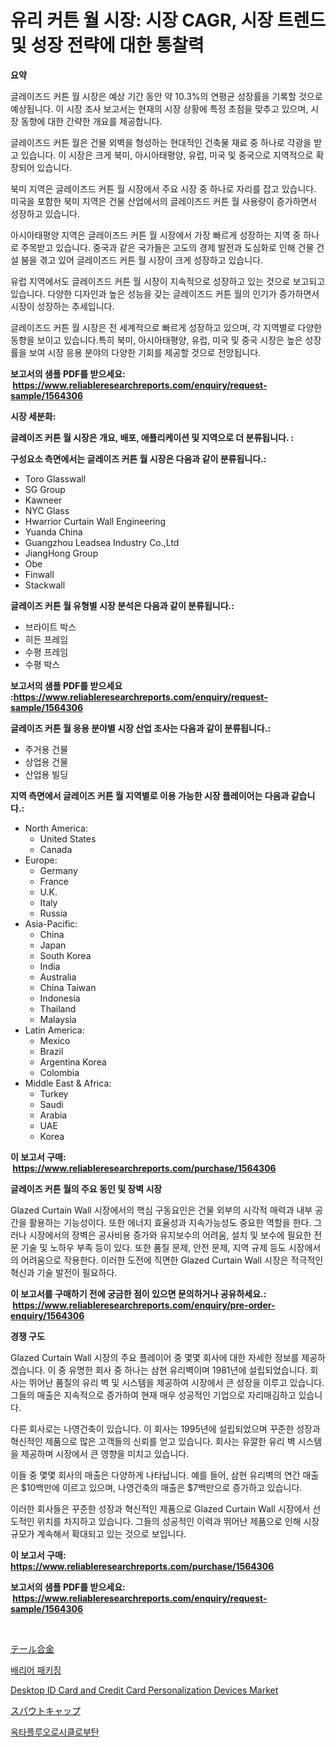 <p><h1>유리 커튼 월 시장: 시장 CAGR, 시장 트렌드 및 성장 전략에 대한 통찰력</h1></p><p><strong>요약</strong></p>
<p><p>글레이즈드 커튼 월 시장은 예상 기간 동안 약 10.3%의 연평균 성장률을 기록할 것으로 예상됩니다. 이 시장 조사 보고서는 현재의 시장 상황에 특정 초점을 맞추고 있으며, 시장 동향에 대한 간략한 개요를 제공합니다.</p><p>글레이즈드 커튼 월은 건물 외벽을 형성하는 현대적인 건축물 재료 중 하나로 각광을 받고 있습니다. 이 시장은 크게 북미, 아시아태평양, 유럽, 미국 및 중국으로 지역적으로 확장되어 있습니다.</p><p>북미 지역은 글레이즈드 커튼 월 시장에서 주요 시장 중 하나로 자리를 잡고 있습니다. 미국을 포함한 북미 지역은 건물 산업에서의 글레이즈드 커튼 월 사용량이 증가하면서 성장하고 있습니다.</p><p>아시아태평양 지역은 글레이즈드 커튼 월 시장에서 가장 빠르게 성장하는 지역 중 하나로 주목받고 있습니다. 중국과 같은 국가들은 고도의 경제 발전과 도심화로 인해 건물 건설 붐을 겪고 있어 글레이즈드 커튼 월 시장이 크게 성장하고 있습니다.</p><p>유럽 지역에서도 글레이즈드 커튼 월 시장이 지속적으로 성장하고 있는 것으로 보고되고 있습니다. 다양한 디자인과 높은 성능을 갖는 글레이즈드 커튼 월의 인기가 증가하면서 시장이 성장하는 추세입니다.</p><p>글레이즈드 커튼 월 시장은 전 세계적으로 빠르게 성장하고 있으며, 각 지역별로 다양한 동향을 보이고 있습니다.특히 북미, 아시아태평양, 유럽, 미국 및 중국 시장은 높은 성장률을 보여 시장 응용 분야의 다양한 기회를 제공할 것으로 전망됩니다.</p></p>
<p><strong>보고서의 샘플 PDF를 받으세요: &nbsp;<a href="https://www.reliableresearchreports.com/enquiry/request-sample/1564306">https://www.reliableresearchreports.com/enquiry/request-sample/1564306</a></strong></p>
<p><strong>시장 세분화:</strong></p>
<p><strong> 글레이즈 커튼 월 시장은 개요, 배포, 애플리케이션 및 지역으로 더 분류됩니다. :</strong></p>
<p><strong>구성요소 측면에서는 글레이즈 커튼 월 시장은 다음과 같이 분류됩니다.:</strong></p>
<p><ul><li>Toro Glasswall</li><li>SG Group</li><li>Kawneer</li><li>NYC Glass</li><li>Hwarrior Curtain Wall Engineering</li><li>Yuanda China</li><li>Guangzhou Leadsea Industry Co.,Ltd</li><li>JiangHong Group</li><li>Obe</li><li>Finwall</li><li>Stackwall</li></ul></p>
<p><strong> 글레이즈 커튼 월 유형별 시장 분석은 다음과 같이 분류됩니다.:</strong></p>
<p><ul><li>브라이트 박스</li><li>히든 프레임</li><li>수평 프레임</li><li>수평 박스</li></ul></p>
<p><strong>보고서의 샘플 PDF를 받으세요 :<a href="https://www.reliableresearchreports.com/enquiry/request-sample/1564306">https://www.reliableresearchreports.com/enquiry/request-sample/1564306</a></strong></p>
<p><strong> 글레이즈 커튼 월 응용 분야별 시장 산업 조사는 다음과 같이 분류됩니다.:</strong></p>
<p><ul><li>주거용 건물</li><li>상업용 건물</li><li>산업용 빌딩</li></ul></p>
<p><strong>지역 측면에서 글레이즈 커튼 월 지역별로 이용 가능한 시장 플레이어는 다음과 같습니다.:</strong></p>
<p><ul>
    <li>
        North America:
        <ul>
            <li>United States</li>
            <li>Canada</li>
        </ul>
    </li>
    <li>
        Europe:
        <ul>
            <li>Germany</li>
            <li>France</li>
            <li>U.K.</li>
            <li>Italy</li>
            <li>Russia</li>
        </ul>
    </li>
    <li>
        Asia-Pacific:
        <ul>
            <li>China</li>
            <li>Japan</li>
            <li>South Korea</li>
            <li>India</li>
            <li>Australia</li>
            <li>China Taiwan</li>
            <li>Indonesia</li>
            <li>Thailand</li>
            <li>Malaysia</li>
        </ul>
    </li>
    <li>
        Latin America:
        <ul>
            <li>Mexico</li>
            <li>Brazil</li>
            <li>Argentina Korea</li>
            <li>Colombia</li>
        </ul>
    </li>
    <li>
        Middle East & Africa:
        <ul>
            <li>Turkey</li>
            <li>Saudi</li>
            <li>Arabia</li>
            <li>UAE</li>
            <li>Korea</li>
        </ul>
    </li>
    </ul></p>
<p><strong>이 보고서 구매: &nbsp;<a href="https://www.reliableresearchreports.com/purchase/1564306">https://www.reliableresearchreports.com/purchase/1564306</a></strong></p>
<p><strong>글레이즈 커튼 월의 주요 동인 및 장벽 시장</strong></p>
<p><p>Glazed Curtain Wall 시장에서의 핵심 구동요인은 건물 외부의 시각적 매력과 내부 공간을 활용하는 기능성이다. 또한 에너지 효율성과 지속가능성도 중요한 역할을 한다. 그러나 시장에서의 장벽은 공사비용 증가와 유지보수의 어려움, 설치 및 보수에 필요한 전문 기술 및 노하우 부족 등이 있다. 또한 품질 문제, 안전 문제, 지역 규제 등도 시장에서의 어려움으로 작용한다. 이러한 도전에 직면한 Glazed Curtain Wall 시장은 적극적인 혁신과 기술 발전이 필요하다.</p></p>
<p><strong>이 보고서를 구매하기 전에 궁금한 점이 있으면 문의하거나 공유하세요.: &nbsp;<a href="https://www.reliableresearchreports.com/enquiry/pre-order-enquiry/1564306">https://www.reliableresearchreports.com/enquiry/pre-order-enquiry/1564306</a></strong></p>
<p><strong>경쟁 구도</strong></p>
<p><p>Glazed Curtain Wall 시장의 주요 플레이어 중 몇몇 회사에 대한 자세한 정보를 제공하겠습니다. 이 중 유명한 회사 중 하나는 삼현 유리벽이며 1981년에 설립되었습니다. 회사는 뛰어난 품질의 유리 벽 및 시스템을 제공하여 시장에서 큰 성장을 이루고 있습니다. 그들의 매출은 지속적으로 증가하여 현재 매우 성공적인 기업으로 자리매김하고 있습니다.</p><p>다른 회사로는 나영건축이 있습니다. 이 회사는 1995년에 설립되었으며 꾸준한 성장과 혁신적인 제품으로 많은 고객들의 신뢰를 얻고 있습니다. 회사는 유깔한 유리 벽 시스템을 제공하며 시장에서 큰 영향을 미치고 있습니다.</p><p>이들 중 몇몇 회사의 매출은 다양하게 나타납니다. 예를 들어, 삼현 유리벽의 연간 매출은 $10백만에 이르고 있으며, 나영건축의 매출은 $7백만으로 증가하고 있습니다.</p><p>이러한 회사들은 꾸준한 성장과 혁신적인 제품으로 Glazed Curtain Wall 시장에서 선도적인 위치를 차지하고 있습니다. 그들의 성공적인 이력과 뛰어난 제품으로 인해 시장 규모가 계속해서 확대되고 있는 것으로 보입니다.</p></p>
<p><strong>이 보고서 구매: &nbsp; <a href="https://www.reliableresearchreports.com/purchase/1564306">https://www.reliableresearchreports.com/purchase/1564306</a></strong></p>
<p><strong>보고서의 샘플 PDF를 받으세요: &nbsp;<a href="https://www.reliableresearchreports.com/enquiry/request-sample/1564306">https://www.reliableresearchreports.com/enquiry/request-sample/1564306</a></strong><strong></strong></p>
<p>&nbsp;</p>
<p><p><a href="https://medium.com/@kelsitorphy644/%E3%83%81%E3%82%BF%E3%83%B3%E3%82%A2%E3%83%AB%E3%83%9F%E3%83%8B%E3%82%A6%E3%83%A0%E5%90%88%E9%87%91%E5%B8%82%E5%A0%B4%E3%81%AE%E6%8C%87%E6%A8%99%E3%81%AE%E5%BE%A9%E5%8F%B7%E5%8C%96-%E5%B8%82%E5%A0%B4%E3%82%B7%E3%82%A7%E3%82%A2-%E3%83%88%E3%83%AC%E3%83%B3%E3%83%89-%E6%88%90%E9%95%B7%E3%83%91%E3%82%BF%E3%83%BC%E3%83%B3-acec507aac5c">テール合金</a></p><p><a href="https://medium.com/@waynewood21/%EC%9E%A5%EB%B2%BD-%ED%8F%AC%EC%9E%A5-%EC%8B%9C%EC%9E%A5-%EA%B7%9C%EB%AA%A8-%EB%B0%8F-%EC%8B%9C%EC%9E%A5-%EB%8F%99%ED%96%A5-%EC%99%84%EB%B2%BD%ED%95%9C-%EC%82%B0%EC%97%85-%EA%B0%9C%EC%9A%94-2024%EB%85%84%EB%B6%80%ED%84%B0-2031%EB%85%84%EA%B9%8C%EC%A7%80-3cad6443489b">배리어 패키징</a></p><p><a href="https://issuu.com/reportprime-2/docs/desktop-id-card-and-credit-card-personalization-de">Desktop ID Card and Credit Card Personalization Devices Market</a></p><p><a href="https://medium.com/@kaydenjohns1964/%E3%82%B9%E3%83%91%E3%82%A6%E3%83%88%E3%82%AD%E3%83%A3%E3%83%83%E3%83%97%E5%B8%82%E5%A0%B4%E3%81%AE%E5%88%86%E6%9E%90-%E3%82%B0%E3%83%AD%E3%83%BC%E3%83%90%E3%83%AB%E7%94%A3%E6%A5%AD%E3%81%AE%E5%B1%95%E6%9C%9B%E3%81%A8%E4%BA%88%E6%B8%AC-2024%E5%B9%B4%E3%81%8B%E3%82%892031%E5%B9%B4%E3%81%BE%E3%81%A7-a4a468d964e5">スパウトキャップ</a></p><p><a href="https://medium.com/@kellylyncyh543964/%EC%98%A5%ED%83%80%ED%94%8C%EB%A3%A8%EC%98%A4%EB%A1%9C%EC%82%AC%EC%9D%B4%ED%81%B4%EB%A1%9C%EB%B6%80%ED%83%84-%EC%8B%9C%EC%9E%A5-%EB%B6%84%EC%84%9D-%EA%B8%80%EB%A1%9C%EB%B2%8C-%EC%82%B0%EC%97%85-%EC%A0%84%EB%A7%9D-%EB%B0%8F-%EC%98%88%EC%B8%A1-2024%EB%85%84%EB%B6%80%ED%84%B0-2031%EB%85%84-0ddc63de8c75">옥타플루오로시클로부탄</a></p></p>
